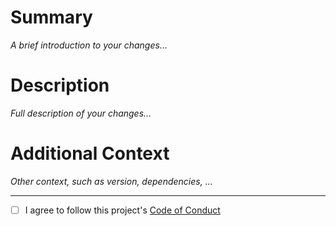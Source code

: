 # Summary

_A brief introduction to your changes..._

# Description

_Full description of your changes..._

# Additional Context

_Other context, such as version, dependencies, ..._

---

- [ ] I agree to follow this project's [Code of Conduct](https://github.com/Over-Run/overrungl/blob/main/CODE_OF_CONDUCT.md)
